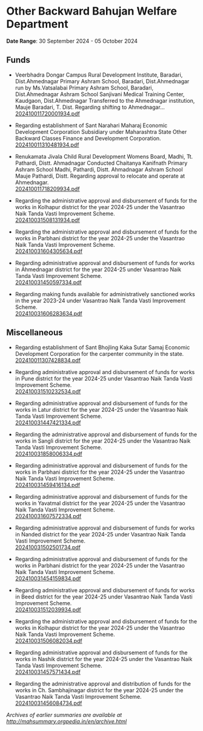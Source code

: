 # Other Backward Bahujan Welfare Department

**Date Range**: 30 September 2024 - 05 October 2024


## Funds
- Veerbhadra Dongar Campus Rural Development Institute, Baradari, Dist.Ahmednagar Primary Ashram School, Baradari, Dist.Ahmednagar run by Ms.Vatsalabai Primary Ashram School, Baradari, Dist.Ahmednagar Ashram School Sanjivani Medical Training Center, Kaudgaon, Dist.Ahmednagar Transferred to the Ahmednagar institution, Mauje Baradari, T. Dist. Regarding shifting to Ahmednagar...\
  [202410011720001934.pdf](https://gr.maharashtra.gov.in/Site/Upload/Government%20Resolutions/English/202410011720001934.pdf)

- Regarding establishment of Sant Narahari Maharaj Economic Development Corporation Subsidiary under Maharashtra State Other Backward Classes Finance and Development Corporation.\
  [202410011310481934.pdf](https://gr.maharashtra.gov.in/Site/Upload/Government%20Resolutions/English/202410011310481934.pdf)

- Renukamata Jivala Child Rural Development Womens Board, Madhi, Tt. Pathardi, Distt. Ahmadnagar Conducted Chaitanya Kanifnath Primary Ashram School Madhi, Pathardi, Distt. Ahmadnagar Ashram School Mauje Pathardi, Distt. Regarding approval to relocate and operate at Ahmednagar.\
  [202410011718209934.pdf](https://gr.maharashtra.gov.in/Site/Upload/Government%20Resolutions/English/202410011718209934.pdf)

- Regarding the administrative approval and disbursement of funds for the works in Kolhapur district for the year 2024-25 under the Vasantrao Naik Tanda Vasti Improvement Scheme.\
  [202410031508131934.pdf](https://gr.maharashtra.gov.in/Site/Upload/Government%20Resolutions/English/202410031508131934.pdf)

- Regarding the administrative approval and disbursement of funds for the works in Parbhani district for the year 2024-25 under the Vasantrao Naik Tanda Vasti Improvement Scheme.\
  [202410031604305634.pdf](https://gr.maharashtra.gov.in/Site/Upload/Government%20Resolutions/English/202410031604305634.pdf)

- Regarding administrative approval and disbursement of funds for works in Ahmednagar district for the year 2024-25 under Vasantrao Naik Tanda Vasti Improvement Scheme.\
  [202410031450597334.pdf](https://gr.maharashtra.gov.in/Site/Upload/Government%20Resolutions/English/202410031450597334.pdf)

- Regarding making funds available for administratively sanctioned works in the year 2023-24 under Vasantrao Naik Tanda Vasti Improvement Scheme.\
  [202410031606283634.pdf](https://gr.maharashtra.gov.in/Site/Upload/Government%20Resolutions/English/202410031606283634.pdf)

## Miscellaneous
- Regarding establishment of Sant Bhojling Kaka Sutar Samaj Economic Development Corporation for the carpenter community in the state.\
  [202410011307428834.pdf](https://gr.maharashtra.gov.in/Site/Upload/Government%20Resolutions/English/202410011307428834.pdf)

- Regarding administrative approval and disbursement of funds for works in Pune district for the year 2024-25 under Vasantrao Naik Tanda Vasti Improvement Scheme.\
  [202410031510232534.pdf](https://gr.maharashtra.gov.in/Site/Upload/Government%20Resolutions/English/202410031510232534.pdf)

- Regarding administrative approval and disbursement of funds for the works in Latur district for the year 2024-25 under the Vasantrao Naik Tanda Vasti Improvement Scheme.\
  [202410031447421334.pdf](https://gr.maharashtra.gov.in/Site/Upload/Government%20Resolutions/English/202410031447421334.pdf)

- Regarding the administrative approval and disbursement of funds for the works in Sangli district for the year 2024-25 under the Vasantrao Naik Tanda Vasti Improvement Scheme.\
  [202410031858006334.pdf](https://gr.maharashtra.gov.in/Site/Upload/Government%20Resolutions/English/202410031858006334.pdf)

- Regarding administrative approval and disbursement of funds for the works in Parbhani district for the year 2024-25 under the Vasantrao Naik Tanda Vasti Improvement Scheme.\
  [202410031459416134.pdf](https://gr.maharashtra.gov.in/Site/Upload/Government%20Resolutions/English/202410031459416134.pdf)

- Regarding administrative approval and disbursement of funds for the works in Yavatmal district for the year 2024-25 under the Vasantrao Naik Tanda Vasti Improvement Scheme.\
  [202410031607572334.pdf](https://gr.maharashtra.gov.in/Site/Upload/Government%20Resolutions/English/202410031607572334.pdf)

- Regarding administrative approval and disbursement of funds for works in Nanded district for the year 2024-25 under Vasantrao Naik Tanda Vasti Improvement Scheme.\
  [202410031502501734.pdf](https://gr.maharashtra.gov.in/Site/Upload/Government%20Resolutions/English/202410031502501734.pdf)

- Regarding administrative approval and disbursement of funds for the works in Parbhani district for the year 2024-25 under the Vasantrao Naik Tanda Vasti Improvement Scheme.\
  [202410031454159834.pdf](https://gr.maharashtra.gov.in/Site/Upload/Government%20Resolutions/English/202410031454159834.pdf)

- Regarding administrative approval and disbursement of funds for works in Beed district for the year 2024-25 under Vasantrao Naik Tanda Vasti Improvement Scheme.\
  [202410031512039934.pdf](https://gr.maharashtra.gov.in/Site/Upload/Government%20Resolutions/English/202410031512039934.pdf)

- Regarding the administrative approval and disbursement of funds for the works in Kolhapur district for the year 2024-25 under the Vasantrao Naik Tanda Vasti Improvement Scheme.\
  [202410031506082034.pdf](https://gr.maharashtra.gov.in/Site/Upload/Government%20Resolutions/English/202410031506082034.pdf)

- Regarding administrative approval and disbursement of funds for the works in Nashik district for the year 2024-25 under the Vasantrao Naik Tanda Vasti Improvement Scheme.\
  [202410031457571434.pdf](https://gr.maharashtra.gov.in/Site/Upload/Government%20Resolutions/English/202410031457571434.pdf)

- Regarding the administrative approval and distribution of funds for the works in Ch. Sambhajinagar district for the year 2024-25 under the Vasantrao Naik Tanda Vasti Improvement Scheme.\
  [202410031456084734.pdf](https://gr.maharashtra.gov.in/Site/Upload/Government%20Resolutions/English/202410031456084734.pdf)


*Archives of earlier summaries are available at http://mahsummary.orgpedia.in/en/archive.html*